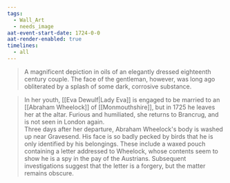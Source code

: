 ```yaml
---
tags:
  - Wall_Art
  - needs_image
aat-event-start-date: 1724-0-0
aat-render-enabled: true
timelines:
  - all
---
```

> A magnificent depiction in oils of an elegantly dressed eighteenth century couple. The face of the gentleman, however, was long ago obliterated by a splash of some dark, corrosive substance.

> In her youth, [[Eva Dewulf|Lady Eva]] is engaged to be married to an [[Abraham Wheelock]] of [[Monmouthshire]], but in 1725 he leaves her at the altar. Furious and humiliated, she returns to Brancrug, and is not seen in London again.  
> Three days after her departure, Abraham Wheelock's body is washed up near Gravesend. His face is so badly pecked by birds that he is only identified by his belongings. These include a waxed pouch containing a letter addressed to Wheelock, whose contents seem to show he is a spy in the pay of the Austrians. Subsequent investigations suggest that the letter is a forgery, but the matter remains obscure.